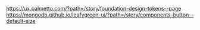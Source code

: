 https://ux.palmetto.com/?path=/story/foundation-design-tokens--page
https://mongodb.github.io/leafygreen-ui/?path=/story/components-button--default-size